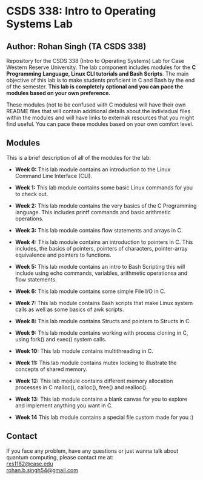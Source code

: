 # CSDS 338: Intro to Operating Systems Lab
## Author: Rohan Singh (TA CSDS 338)   

Repository for the CSDS 338 (Intro to Operating Systems) Lab for Case Western Reserve University. The lab component includes modules for the **C Programming Language, Linux CLI tutorials and Bash Scripts**. The main objective of this lab is to make students proficient in C and Bash by the end of the semester. **This lab is completely optional and you can pace the modules based on your own preference.**   

These modules (not to be confused with C modules) will have their own README files that will contain additional details about the indiviadual files within the modules and will have links to externak resources that you might find useful. You can pace these modules based on your own comfort level.  

## Modules  
This is a brief description of all of the modules for the lab:
  - **Week 0:** This lab module contains an introduction to the Linux Command Line Interface (CLI).  
  - **Week 1:** This lab module contains some basic Linux commands for you to check out.  
  - **Week 2:** This lab module contains the very basics of the C Programming language. This includes printf commands and basic arithmetic operations.  
  - **Week 3:** This lab module contains flow statements and arrays in C.  
  - **Week 4:** This lab module contains an introduction to pointers in C. This includes, the basics of pointers, pointers of characters, pointer-array equivalence and pointers to functions.     
  - **Week 5:** This lab module contains an intro to Bash Scripting this will include using echo commands, variables, arithmetic operationsa and flow statements.  
  - **Week 6:** This lab module contains some simple File I/O in C.    
  - **Week 7:** This lab module contains Bash scripts that make Linux system calls as well as some basics of awk scripts.  
  - **Week 8:** This lab module contains Structs and pointers to Structs in C.  

  - **Week 9:** This lab module contains working with process cloning in C, using fork() and exec() system calls.  
  - **Week 10:** This lab module contains multithreading in C.  
  - **Week 11:** This lab module contains mutex locking to illustrate the concepts of shared memory.    
  - **Week 12:** This lab module contains different memory allocation processes in C malloc(), calloc(), free() and realloc().  
  - **Week 13:** This lab module contains a blank canvas for you to explore and implement anything you want in C.  
  - **Week 14** This lab module contains a special file custom made for you :)  
  
 
## Contact
If you face any problem, have any questions or just wanna talk about quantum computing, please contact me at:  
rxs1182@case.edu  
rohan.b.singh54@gmail.com  
